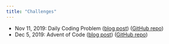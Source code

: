```yaml
---
title: "Challenges"
---
```


- Nov 11, 2019: Daily Coding Problem ([blog post](https://nmmarzano.github.io/challenges/2019/11/11/dailycodingproblem.html)) ([GitHub repo](https://github.com/nmmarzano/daily-coding-problem))
- Dec 5, 2019: Advent of Code ([blog post](https://nmmarzano.github.io/challenges/2019/12/05/adventofcode.html)) ([GitHub repo](https://github.com/nmmarzano/advent-of-code))
